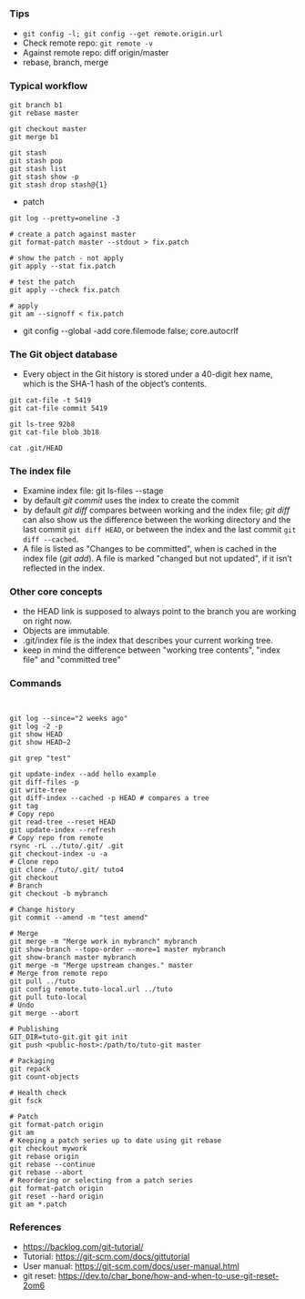 ### Tips
* `git config -l; git config --get remote.origin.url`
* Check remote repo: `git remote -v`
* Against remote repo: diff origin/master
* rebase, branch, merge


### Typical workflow
```
git branch b1
git rebase master

git checkout master
git merge b1

git stash
git stash pop
git stash list
git stash show -p
git stash drop stash@{1}
```

* patch
```
git log --pretty=oneline -3

# create a patch against master
git format-patch master --stdout > fix.patch

# show the patch - not apply
git apply --stat fix.patch

# test the patch
git apply --check fix.patch

# apply
git am --signoff < fix.patch
```
* git config --global -add core.filemode false; core.autocrlf

### The Git object database
* Every object in the Git history is stored under a 40-digit hex name, which is the SHA-1 hash of the object’s contents.

```
git cat-file -t 5419
git cat-file commit 5419

git ls-tree 92b8
git cat-file blob 3b18

cat .git/HEAD
```
### The index file
* Examine index file: git ls-files --stage
* by default _git commit_ uses the index to create the commit
* by default _git diff_ compares between working and the index file; _git diff_ can also show us the difference between the working directory and the last commit `git diff HEAD`, or between the index and the last commit `git diff --cached`.
* A file is listed as "Changes to be committed", when is cached in the index file (_git add_). A file is marked "changed but not updated", if it isn’t reflected in the index.

### Other core concepts
* the HEAD link is supposed to always point to the branch you are working on right now.
* Objects are immutable.
* .git/index file is the index that describes your current working tree.
* keep in mind the difference between "working tree contents", "index file" and "committed tree"


### Commands
```


git log --since="2 weeks ago"
git log -2 -p
git show HEAD
git show HEAD~2

git grep "test"

git update-index --add hello example
git diff-files -p
git write-tree
git diff-index --cached -p HEAD # compares a tree
git tag
# Copy repo
git read-tree --reset HEAD
git update-index --refresh
# Copy repo from remote
rsync -rL ../tuto/.git/ .git
git checkout-index -u -a
# Clone repo
git clone ./tuto/.git/ tuto4
git checkout
# Branch
git checkout -b mybranch

# Change history
git commit --amend -m "test amend"

# Merge
git merge -m "Merge work in mybranch" mybranch
git show-branch --topo-order --more=1 master mybranch
git show-branch master mybranch
git merge -m "Merge upstream changes." master
# Merge from remote repo
git pull ../tuto
git config remote.tuto-local.url ../tuto
git pull tuto-local
# Undo
git merge --abort

# Publishing
GIT_DIR=tuto-git.git git init
git push <public-host>:/path/to/tuto-git master

# Packaging
git repack
git count-objects

# Health check
git fsck

# Patch
git format-patch origin
git am
# Keeping a patch series up to date using git rebase
git checkout mywork
git rebase origin
git rebase --continue
git rebase --abort
# Reordering or selecting from a patch series
git format-patch origin
git reset --hard origin
git am *.patch

```
### References
* https://backlog.com/git-tutorial/
* Tutorial: https://git-scm.com/docs/gittutorial
* User manual: https://git-scm.com/docs/user-manual.html
* git reset: https://dev.to/char_bone/how-and-when-to-use-git-reset-2om6


